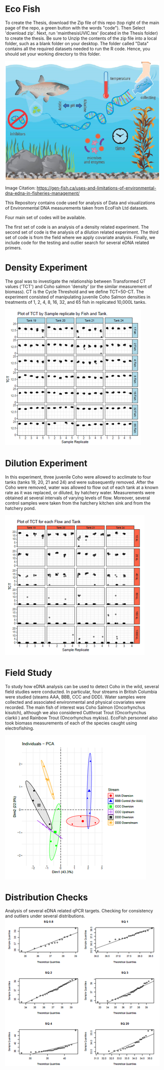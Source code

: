 # Eco Fish

To create the Thesis, download the Zip file of this repo (top right of the main page of the repo, a green button with the words "code"). Then Select 'download zip'. Next, run 'mainthesisUVIC.tex' (located in the Thesis folder) to create the thesis. Be sure to Unzip the contents of the zip file into a local folder, such as a blank folder on your desktop. The folder called "Data" contains all the required datasets needed to run the R code. Hence, you should set your working directory to this folder.


![What is this](Images/fish2.png)

Image Citation: https://gen-fish.ca/uses-and-limitations-of-environmental-dna-edna-in-fisheries-management/

This Repository contains code used for analysis of Data and visualizations of Environmental DNA measurements taken from EcoFish Ltd datasets.

Four main set of codes will be available.

The first set of code is an analysis of a density related experiment.
The second set of code is the analysis of a dilution related experiment.
The third set of code is from the field where we apply covariate analysis.
Finally, we include code for the testing and outlier search for several eDNA related primers.


# Density Experiment 
The goal was to investigate the relationship between
Transformed CT values ('TCT') and Coho salmon 'density' (or the similar measurement
of biomass). CT is the Cycle Threshold and we define TCT=50-CT. The
experiment consisted of manipulating juvenile Coho Salmon densities in treatments of
1, 2, 4, 8, 16, 32, and 65 fish in replicated 10,000L tanks.

![What is this](Images/tctdensity.png)



# Dilution Experiment

In this experiment, three juvenile Coho were allowed to acclimate to four tanks (tanks 19, 20, 21 and 24) and were subsequently removed. After the Coho were removed, water was allowed to flow out of each tank at a known rate as it was replaced, or diluted, by hatchery water. Measurements were obtained at several intervals of varying levels of flow. Moreover, several control samples were taken from the hatchery kitchen sink and from the hatchery pond.

![What is this](Images/TCTflow.png)

# Field Study

To study how eDNA analysis can be used to detect Coho in the wild, several field studies were conducted. In particular,
four streams in British Columbia were studied (steams AAA, BBB, CCC and DDD).
Water samples were collected and associated environmental and physical covariates
were recorded. The main fish of interest was Coho Salmon (Oncorhynchus kisutch),
although we also considered Cutthroat Trout (Oncorhynchus clarkii ) and Rainbow
Trout (Oncorhynchus mykiss). EcoFish personnel also took biomass measurements
of each of the species caught using electrofishing.

![What is this](Images/pcaimage.png)

# Distribution Checks

Analysis of several eDNA related qPCR targets. Checking for consistency and outliers under several distributions.
![What is this](Images/distributions.png)

